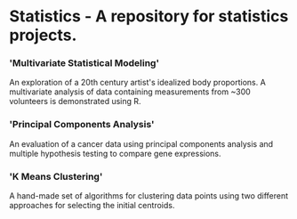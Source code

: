 # Statistics - A repository for statistics projects.

### 'Multivariate Statistical Modeling' 
An exploration of a 20th century artist's idealized body proportions. A multivariate analysis of data containing measurements from ~300 volunteers is demonstrated using R.  

### 'Principal Components Analysis' 
An evaluation of a cancer data using principal components analysis and multiple hypothesis testing to compare gene expressions.  

### 'K Means Clustering' 
A hand-made set of algorithms for clustering data points using two different approaches for selecting the initial centroids. 
